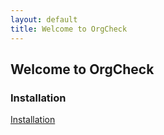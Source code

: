 ```yaml
---
layout: default
title: Welcome to OrgCheck
---
```


## Welcome to OrgCheck

### Installation
[Installation](installation)
